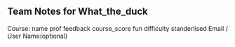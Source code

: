 Team Notes for What_the_duck
---

Course:
	name
	prof
	feedback
	course_score
		fun
		difficulty
		standerlised
	Email / User Name(optional)

